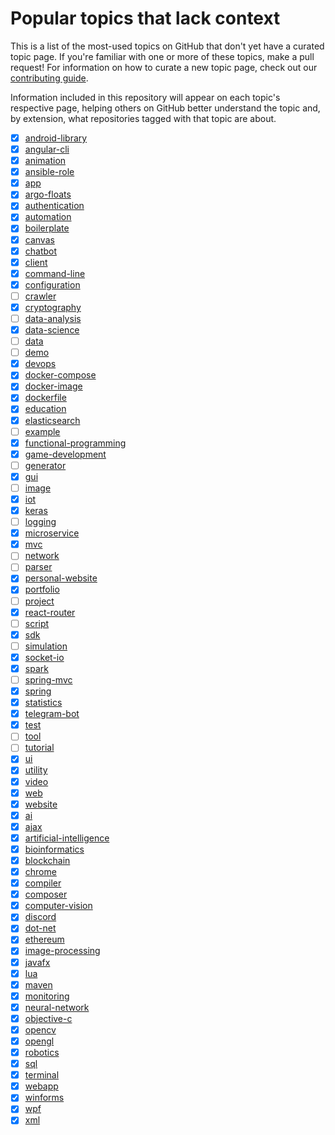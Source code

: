 # Popular topics that lack context

This is a list of the most-used topics on GitHub that don't yet have a curated topic page. If you're familiar with one or more of these topics, make a pull request! For information on how to curate a new topic page, check out our [contributing guide](https://github.com/github/explore/blob/main/CONTRIBUTING.md).

Information included in this repository will appear on each topic's respective page, helping others on GitHub better understand the topic and, by extension, what repositories tagged with that topic are about.

- [x] [android-library](https://github.com/topics/android-library/)
- [x] [angular-cli](https://github.com/topics/angular-cli/)
- [x] [animation](https://github.com/topics/animation/)
- [x] [ansible-role](https://github.com/topics/ansible-role/)
- [x] [app](https://github.com/topics/app/)
- [x] [argo-floats](https://github.com/topics/argo-floats/)
- [x] [authentication](https://github.com/topics/authentication/)
- [x] [automation](https://github.com/topics/automation/)
- [x] [boilerplate](https://github.com/topics/boilerplate/)
- [x] [canvas](https://github.com/topics/canvas/)
- [x] [chatbot](https://github.com/topics/chatbot/)
- [x] [client](https://github.com/topics/client/)
- [x] [command-line](https://github.com/topics/command-line/)
- [x] [configuration](https://github.com/topics/configuration/)
- [ ] [crawler](https://github.com/topics/crawler/)
- [x] [cryptography](https://github.com/topics/cryptography/)
- [ ] [data-analysis](https://github.com/topics/data-analysis/)
- [x] [data-science](https://github.com/topics/data-science/)
- [ ] [data](https://github.com/topics/data/)
- [ ] [demo](https://github.com/topics/demo/)
- [x] [devops](https://github.com/topics/devops/)
- [x] [docker-compose](https://github.com/topics/docker-compose/)
- [x] [docker-image](https://github.com/topics/docker-image/)
- [x] [dockerfile](https://github.com/topics/dockerfile/)
- [x] [education](https://github.com/topics/education/)
- [x] [elasticsearch](https://github.com/topics/elasticsearch/)
- [ ] [example](https://github.com/topics/example/)
- [x] [functional-programming](https://github.com/topics/functional-programming/)
- [x] [game-development](https://github.com/topics/game-development/)
- [ ] [generator](https://github.com/topics/generator/)
- [x] [gui](https://github.com/topics/gui/)
- [ ] [image](https://github.com/topics/image/)
- [x] [iot](https://github.com/topics/iot/)
- [x] [keras](https://github.com/topics/keras/)
- [ ] [logging](https://github.com/topics/logging/)
- [x] [microservice](https://github.com/topics/microservice/)
- [x] [mvc](https://github.com/topics/mvc/)
- [ ] [network](https://github.com/topics/network/)
- [ ] [parser](https://github.com/topics/parser/)
- [x] [personal-website](https://github.com/topics/personal-website/)
- [x] [portfolio](https://github.com/topics/portfolio/)
- [ ] [project](https://github.com/topics/project/)
- [x] [react-router](https://github.com/topics/react-router/)
- [ ] [script](https://github.com/topics/script/)
- [x] [sdk](https://github.com/topics/sdk/)
- [ ] [simulation](https://github.com/topics/simulation/)
- [x] [socket-io](https://github.com/topics/socket-io/)
- [x] [spark](https://github.com/topics/spark/)
- [ ] [spring-mvc](https://github.com/topics/spring-mvc/)
- [x] [spring](https://github.com/topics/spring/)
- [x] [statistics](https://github.com/topics/statistics/)
- [x] [telegram-bot](https://github.com/topics/telegram-bot/)
- [x] [test](https://github.com/topics/test/)
- [ ] [tool](https://github.com/topics/tool/)
- [ ] [tutorial](https://github.com/topics/tutorial/)
- [x] [ui](https://github.com/topics/ui/)
- [x] [utility](https://github.com/topics/utility/)
- [x] [video](https://github.com/topics/video/)
- [x] [web](https://github.com/topics/web/)
- [x] [website](https://github.com/topics/website/)
- [x] [ai](https://github.com/topics/ai/)
- [x] [ajax](https://github.com/topics/ajax/)
- [x] [artificial-intelligence](https://github.com/topics/artificial-intelligence/)
- [x] [bioinformatics](https://github.com/topics/bioinformatics/)
- [x] [blockchain](https://github.com/topics/blockchain/)
- [x] [chrome](https://github.com/topics/chrome/)
- [x] [compiler](https://github.com/topics/compiler/)
- [x] [composer](https://github.com/topics/composer/)
- [x] [computer-vision](https://github.com/topics/computer-vision/)
- [x] [discord](https://github.com/topics/discord/)
- [x] [dot-net](https://github.com/topics/dot-net/)
- [x] [ethereum](https://github.com/topics/ethereum/)
- [x] [image-processing](https://github.com/topics/image-processing/)
- [x] [javafx](https://github.com/topics/javafx/)
- [x] [lua](https://github.com/topics/lua/)
- [x] [maven](https://github.com/topics/maven/)
- [x] [monitoring](https://github.com/topics/monitoring/)
- [x] [neural-network](https://github.com/topics/neural-network/)
- [x] [objective-c](https://github.com/topics/objective-c/)
- [x] [opencv](https://github.com/topics/opencv/)
- [x] [opengl](https://github.com/topics/opengl/)
- [x] [robotics](https://github.com/topics/robotics/)
- [x] [sql](https://github.com/topics/sql/)
- [x] [terminal](https://github.com/topics/terminal/)
- [x] [webapp](https://github.com/topics/webapp/)
- [x] [winforms](https://github.com/topics/winforms/)
- [x] [wpf](https://github.com/topics/wpf/)
- [x] [xml](https://github.com/topics/xml/)
